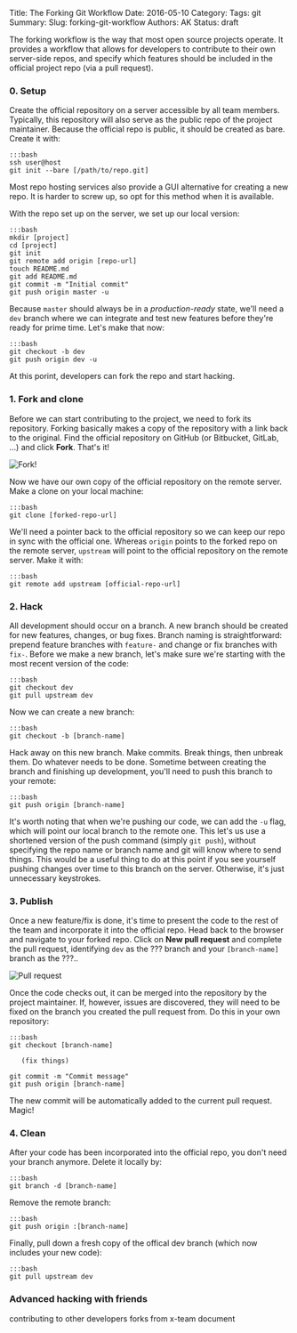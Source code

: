 Title: The Forking Git Workflow 
Date: 2016-05-10 
Category: 
Tags: git
Summary: 
Slug: forking-git-workflow
Authors: AK
Status: draft

The forking workflow is the way that most open source projects operate. It provides a workflow that allows for developers to contribute to their own server-side repos, and specify which features should be included in the official project repo (via a pull request). 

### 0. Setup
Create the official repository on a server accessible by all team members. Typically, this repository will also serve as the public repo of the project maintainer. Because the official repo is public, it should be created as bare. Create it with:

    :::bash
    ssh user@host
    git init --bare [/path/to/repo.git]

Most repo hosting services also provide a GUI alternative for creating a new repo. It is harder to screw up, so opt for this method when it is available.

With the repo set up on the server, we set up our local version:

    :::bash
    mkdir [project]
    cd [project]
    git init
    git remote add origin [repo-url]
    touch README.md
    git add README.md
    git commit -m "Initial commit"
    git push origin master -u

Because `master` should always be in a *production-ready* state, we'll need a `dev` branch where we can integrate and test new features before they're ready for prime time. Let's make that now:

    :::bash
    git checkout -b dev
    git push origin dev -u

At this porint, developers can fork the repo and start hacking.

### 1. Fork and clone
Before we can start contributing to the project, we need to fork its repository. Forking basically makes a copy of the repository with a link back to the original. Find the official repository on GitHub (or Bitbucket, GitLab, ...) and click **Fork**. That's it!

![Fork!]({filename}/img/github-fork.jpg)

Now we have our own copy of the official repository on the remote server. Make a clone on your local machine:

    :::bash
    git clone [forked-repo-url]

We'll need a pointer back to the official repository so we can keep our repo in sync with the official one. Whereas `origin` points to the forked repo on the remote server, `upstream` will point to the official repository on the remote server. Make it with:

    :::bash
    git remote add upstream [official-repo-url]

### 2. Hack
All development should occur on a branch. A new branch should be created for new features, changes, or bug fixes. Branch naming is straightforward: prepend feature branches with `feature-` and change or fix branches with `fix-`. Before we make a new branch, let's make sure we're starting with the most recent version of the code:

    :::bash
    git checkout dev
    git pull upstream dev

Now we can create a new branch:

    :::bash
    git checkout -b [branch-name]

Hack away on this new branch. Make commits. Break things, then unbreak them. Do whatever needs to be done. Sometime between creating the branch and finishing up development, you'll need to push this branch to your remote:

    :::bash
    git push origin [branch-name]

It's worth noting that when we're pushing our code, we can add the `-u` flag, which will point our local branch to the remote one. This let's us use a shortened version of the push command (simply `git push`), without specifying the repo name or branch name and git will know where to send things. This would be a useful thing to do at this point if you see yourself pushing changes over time to this branch on the server. Otherwise, it's just unnecessary keystrokes. 

### 3. Publish
Once a new feature/fix is done, it's time to present the code to the rest of the team and incorporate it into the official repo. Head back to the browser and navigate to your forked repo. Click on **New pull request** and complete the pull request, identifying `dev` as the ??? branch and your `[branch-name]` branch as the ???..

![Pull request]({filename}/img/github-pull.png)

Once the code checks out, it can be merged into the repository by the project maintainer. If, however, issues are discovered, they will need to be fixed on the branch you created the pull request from. Do this in your own repository:

    :::bash
    git checkout [branch-name]

       (fix things)

    git commit -m "Commit message"
    git push origin [branch-name]

The new commit will be automatically added to the current pull request. Magic!

### 4. Clean
After your code has been incorporated into the official repo, you don't need your branch anymore. Delete it locally by:

    :::bash
    git branch -d [branch-name]

Remove the remote branch:

    :::bash
    git push origin :[branch-name]

Finally, pull down a fresh copy of the offical dev branch (which now includes your new code):

    :::bash
    git pull upstream dev




### Advanced hacking with friends

contributing to other developers forks from x-team document 

